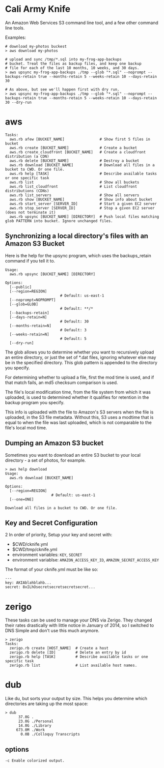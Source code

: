 Cali Army Knife
==============

An Amazon Web Services S3 command line tool, and a few other command
line tools.

Examples:

    # download my-photos buckest
    > aws download my-photos 
    
    # upload and sync /tmp/*.sql into my-frog-app-backups
    # bucket. Treat the files as backup files, and keep one backup
    # file for each of the last 10 months, 10 weeks, and 30 days.    
    > aws upsync my-frog-app-backups ./tmp --glob "*.sql" --noprompt --backups-retain true --months-retain 5 --weeks-retain 10 --days-retain 30

    # As above, but see we'll happen first with dry run.
    > aws upsync my-frog-app-backups ./tmp --glob "*.sql" --noprompt --backups-retain true --months-retain 5 --weeks-retain 10 --days-retain 30 --dry-run

# aws

    Tasks:
      aws.rb afew [BUCKET_NAME]                # Show first 5 files in bucket
      aws.rb create [BUCKET_NAME]              # Create a bucket
      aws.rb create_cloudfront [BUCKET_NAME]   # Create a cloudfront distribution (a CDN)
      aws.rb delete [BUCKET_NAME]              # Destroy a bucket
      aws.rb download [BUCKET_NAME]            # Download all files in a bucket to CWD. Or one file.
      aws.rb help [TASK]                       # Describe available tasks or one specific task
      aws.rb list                              # Show all buckets
      aws.rb list_cloudfront                   # List cloudfront distributions (CDNs)
      aws.rb list_servers                      # Show all servers
      aws.rb show [BUCKET_NAME]                # Show info about bucket
      aws.rb start_server [SERVER_ID]          # Start a given EC2 server
      aws.rb stop_server [SERVER_ID]           # Stop a given EC2 server (does not terminate it)
      aws.rb upsync [BUCKET_NAME] [DIRECTORY]  # Push local files matching glob PATTERN into bucket. Ignore unchanged files.      

## Synchronizing a local directory's files with an Amazon S3 Bucket

Here is the help for the upsync program, which uses the backups_retain command if you tell it to.


    Usage:
      aws.rb upsync [BUCKET_NAME] [DIRECTORY]

    Options:
      [--public]             
      [--region=REGION]      
                             # Default: us-east-1
      [--noprompt=NOPROMPT]  
      [--glob=GLOB]          
                             # Default: **/*
      [--backups-retain]     
      [--days-retain=N]      
                             # Default: 30
      [--months-retain=N]    
                             # Default: 3
      [--weeks-retain=N]     
                             # Default: 5
      [--dry-run]            

The glob allows you to determine whether you want to recursively
upload an entire directory, or just the set of *.dat files,
ignoring whatever else may be in the specified directory. This glob
pattern is appended to the directory you specify.

For determining whether to upload a file, first the mod time is used,
and if that match fails, an md5 checksum comparison is used.

The file's local modification time, from the file system from which it
was uploaded, is used to determined whether it qualifies for retention
in the backup program you specify.

This info is uploaded with the file to Amazon's S3 servers when the
file is uploaded, in the S3 file metadata. Without this, S3 uses a
modtime that is equal to when the file was last uploaded, which is not
comparable to the file's local mod time.

## Dumping an Amazon S3 bucket

Sometimes you want to download an entire S3 bucket to your local
directory - a set of photos, for example.

    > aws help download 
    Usage:
      aws.rb download [BUCKET_NAME]

    Options:
      [--region=REGION]  
                         # Default: us-east-1
      [--one=ONE]        

    Download all files in a bucket to CWD. Or one file.


## Key and Secret Configuration
2
In order of priority, Setup your key and secret with:

  - $CWD/cknife.yml
  - $CWD/tmp/cknife.yml
  - environment variables: `KEY`, `SECRET`
  - environment variablse: `AMAZON_ACCESS_KEY_ID`, `AMAZON_SECRET_ACCESS_KEY` 

The format of your cknife.yml must be like so:

    ---
    key: AKIAblahblahb...
    secret: 8xILhOsecretsecretsecretsecret...


# zerigo 

These tasks can be used to manage your DNS via Zerigo.  They changed
their rates drastically with little notice in January of 2014, so I
switched to DNS Simple and don't use this much anymore.

    > zerigo 
    Tasks:
      zerigo.rb create [HOST_NAME]  # Create a host
      zerigo.rb delete [ID]         # Delete an entry by id
      zerigo.rb help [TASK]         # Describe available tasks or one specific task
      zerigo.rb list                # List available host names.

# dub

Like du, but sorts your output by size.  This helps you determine
which directories are taking up the most space:

    > dub
          37.0G .
          23.0G ./Personal
          14.0G ./Library
         673.0M ./Work
           0.0B ./Colloquy Transcripts

## options      

    -c Enable colorized output. 
